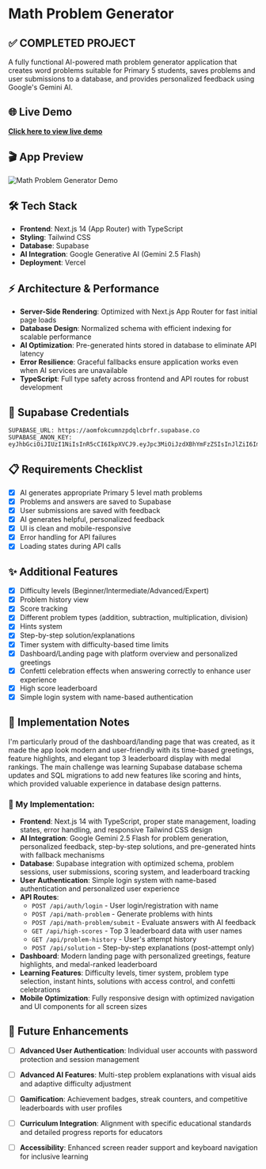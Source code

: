 # Math Problem Generator

## ✅ COMPLETED PROJECT

A fully functional AI-powered math problem generator application that creates word problems suitable for Primary 5 students, saves problems and user submissions to a database, and provides personalized feedback using Google's Gemini AI.

## 🌐 Live Demo

 **[Click here to view live demo](https://math-problem-generator-beta.vercel.app/)** 

## 🎬 App Preview

![Math Problem Generator Demo](MathProblemGenerator.gif)
 

## 🛠️ Tech Stack

- **Frontend**: Next.js 14 (App Router) with TypeScript
- **Styling**: Tailwind CSS
- **Database**: Supabase
- **AI Integration**: Google Generative AI (Gemini 2.5 Flash)
- **Deployment**: Vercel

## ⚡ Architecture & Performance

- **Server-Side Rendering**: Optimized with Next.js App Router for fast initial page loads
- **Database Design**: Normalized schema with efficient indexing for scalable performance  
- **AI Optimization**: Pre-generated hints stored in database to eliminate API latency
- **Error Resilience**: Graceful fallbacks ensure application works even when AI services are unavailable
- **TypeScript**: Full type safety across frontend and API routes for robust development

## 🔑 Supabase Credentials
   ```
   SUPABASE_URL: https://aomfokcumnzpdqlcbrfr.supabase.co
   SUPABASE_ANON_KEY: eyJhbGciOiJIUzI1NiIsInR5cCI6IkpXVCJ9.eyJpc3MiOiJzdXBhYmFzZSIsInJlZiI6ImFvbWZva2N1bW56cGRxbGNicmZyIiwicm9sZSI6ImFub24iLCJpYXQiOjE3NTk4MTIwNDEsImV4cCI6MjA3NTM4ODA0MX0.4PMJMxnTaRVoAsgzolXUWB_ZuCAU2vwcFKEYMUWvsBc
   ```

## 📋 Requirements Checklist

- [x] AI generates appropriate Primary 5 level math problems
- [x] Problems and answers are saved to Supabase
- [x] User submissions are saved with feedback
- [x] AI generates helpful, personalized feedback
- [x] UI is clean and mobile-responsive
- [x] Error handling for API failures
- [x] Loading states during API calls

## ✨ Additional Features

- [x] Difficulty levels (Beginner/Intermediate/Advanced/Expert)
- [x] Problem history view
- [x] Score tracking
- [x] Different problem types (addition, subtraction, multiplication, division)
- [x] Hints system
- [x] Step-by-step solution/explanations
- [x] Timer system with difficulty-based time limits
- [x] Dashboard/Landing page with platform overview and personalized greetings
- [x] Confetti celebration effects when answering correctly to enhance user experience
- [x] High score leaderboard
- [x] Simple login system with name-based authentication

## 💭 Implementation Notes

I'm particularly proud of the dashboard/landing page that was created, as it made the app look modern and user-friendly with its time-based greetings, feature highlights, and elegant top 3 leaderboard display with medal rankings. The main challenge was learning Supabase database schema updates and SQL migrations to add new features like scoring and hints, which provided valuable experience in database design patterns.

### 🔧 My Implementation:

- **Frontend**: Next.js 14 with TypeScript, proper state management, loading states, error handling, and responsive Tailwind CSS design
- **AI Integration**: Google Gemini 2.5 Flash for problem generation, personalized feedback, step-by-step solutions, and pre-generated hints with fallback mechanisms
- **Database**: Supabase integration with optimized schema, problem sessions, user submissions, scoring system, and leaderboard tracking
- **User Authentication**: Simple login system with name-based authentication and personalized user experience
- **API Routes**: 
  - `POST /api/auth/login` - User login/registration with name
  - `POST /api/math-problem` - Generate problems with hints
  - `POST /api/math-problem/submit` - Evaluate answers with AI feedback
  - `GET /api/high-scores` - Top 3 leaderboard data with user names
  - `GET /api/problem-history` - User's attempt history
  - `POST /api/solution` - Step-by-step explanations (post-attempt only)
- **Dashboard**: Modern landing page with personalized greetings, feature highlights, and medal-ranked leaderboard
- **Learning Features**: Difficulty levels, timer system, problem type selection, instant hints, solutions with access control, and confetti celebrations
- **Mobile Optimization**: Fully responsive design with optimized navigation and UI components for all screen sizes

## 🚀 Future Enhancements

- [ ] **Advanced User Authentication**: Individual user accounts with password protection and session management
- [ ] **Advanced AI Features**: Multi-step problem explanations with visual aids and adaptive difficulty adjustment
- [ ] **Gamification**: Achievement badges, streak counters, and competitive leaderboards with user profiles
- [ ] **Curriculum Integration**: Alignment with specific educational standards and detailed progress reports for educators
- [ ] **Accessibility**: Enhanced screen reader support and keyboard navigation for inclusive learning

